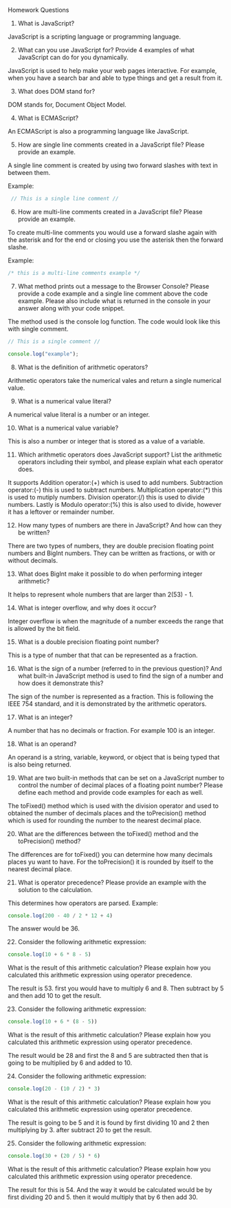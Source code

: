 Homework Questions


1. What is JavaScript?

JavaScript is a scripting language or programming language.

2. What can you use JavaScript for? Provide 4 examples of what JavaScript can do for you dynamically.

JavaScript is used to help make your web pages interactive. For example, when you have a search bar and able to type things and get a result from it.

3. What does DOM stand for?

DOM stands for, Document Object Model.

4. What is ECMAScript?

An ECMAScript is also a programming language like JavaScript.

5. How are single line comments created in a JavaScript file? Please provide an example.

A single line comment is created by using two forward slashes with text in between them.

Example:

```js
 // This is a single line comment //
 ```


6. How are multi-line comments created in a JavaScript file? Please provide an example.

To create multi-line comments you would use a forward slashe again with the asterisk and for the end or  closing you use the asterisk then the forward slashe. 

Example:

 ```js
 /* this is a multi-line comments example */
 ```

7. What method prints out a message to the Browser Console? Please provide a code example and a single line comment above the code example. Please also include what is returned in the console in your answer along with your code snippet.

The method used is the console log function. The code would look like this with single comment.

```js
// This is a single comment //

console.log("example"); 

```

8. What is the definition of arithmetic operators?

Arithmetic operators take the numerical vales and return a single numerical value.

9. What is a numerical value literal?

A numerical value literal is a number or an integer.

10. What is a numerical value variable?

This is also a number or integer that is stored as a value of a variable.

11. Which arithmetic operators does JavaScript support? List the arithmetic operators including their symbol, and please explain what each operator does.

It supports Addition operator:(+) which is used to add numbers.
Subtraction operator:(-) this is used to subtract numbers.
Multiplication operator:(*) this is used to mutiply numbers.
Division operator:(/) this is used to divide numbers.
Lastly is Modulo operator:(%) this is also used to divide, however it has a leftover or remainder number.

12. How many types of numbers are there in JavaScript? And how can they be written?

There are two types of numbers, they are double precision floating point numbers and BigInt numbers. They can be written as fractions, or with or without decimals.

13. What does BigInt make it possible to do when performing integer arithmetic?

It helps to represent whole numbers that are larger than 2(53) - 1.

14. What is integer overflow, and why does it occur?

Integer overflow is when the magnitude of a number exceeds the range that is allowed by the bit field.

15. What is a double precision floating point number?

This is a type of number that that can be represented as a fraction.

16. What is the sign of a number (referred to in the previous question)? And what built-in JavaScript method is used to find the sign of a number and how does it demonstrate this?

The sign of the number is represented as a fraction. This is following the IEEE 754 standard, and it is demonstrated by the arithmetic operators.

17. What is an integer?

A number that has no decimals or fraction. For example 100 is an integer.

18. What is an operand?

An operand is a string, variable, keyword, or object that is being typed that is also being returned.

19. What are two built-in methods that can be set on a JavaScript number to control the number of decimal places of a floating point number? Please define each method and provide code examples for each as well.

The toFixed() method which is used with the division operator and used to  obtained the number of decimals places and the toPrecision() method which is used for rounding the number to the nearest decimal place.

20. What are the differences between the toFixed() method and the toPrecision() method?

The differences are for toFixed() you can determine how many decimals places yu want to have. For the toPrecision() it is rounded by itself to the nearest decimal place.

21. What is operator precedence? Please provide an example with the solution to the calculation.

This determines how operators are parsed.
 Example:
```js
console.log(200 - 40 / 2 * 12 + 4)
```
The answer would be 36.


22. Consider the following arithmetic expression:

```js 
console.log(10 + 6 * 8 - 5)
```

What is the result of this arithmetic calculation? Please explain how you calculated this arithmetic expression using operator precedence.

The result is 53. first you would have to multiply 6 and 8. Then subtract by 5 and then add 10 to get the result.

23. Consider the following arithmetic expression:

```js
console.log(10 + 6 * (8 - 5))
```
What is the result of this arithmetic calculation? Please explain how you calculated this arithmetic expression using operator precedence.

The result would be 28 and first the 8 and 5 are subtracted then that is going to be multiplied by 6 and added to 10.

24. Consider the following arithmetic expression:

```js
console.log(20 - (10 / 2) * 3)
```

What is the result of this arithmetic calculation? Please explain how you calculated this arithmetic expression using operator precedence.

The result is going to be 5 and it is found by first dividing 10 and 2 then multiplying by 3. after subtract 20 to get the result.

25. Consider the following arithmetic expression:

```js
console.log(30 + (20 / 5) * 6)
```

What is the result of this arithmetic calculation? Please explain how you calculated this arithmetic expression using operator precedence.

The result for this is 54. And the way it would be calculated would be by first dividing 20 and 5. then it would multiply that by 6 then add 30.

